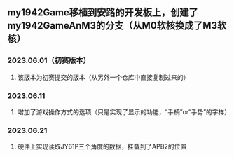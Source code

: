 ## my1942Game移植到安路的开发板上，创建了my1942GameAnM3的分支（从M0软核换成了M3软核）

### 2023.06.01（初赛版本）
1. 该版本为初赛提交的版本（从另外一个仓库中直接复制过来的）

### 2023.06.11
1. 增加了游戏操作方式的选项（只是实现了显示的功能，“手柄”or“手势”的字样）

### 2023.06.21
1. 硬件上实现读取JY61P三个角度的数据，挂载到了APB2的位置